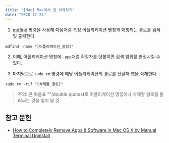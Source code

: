 ```yaml
---
title: "[Mac] Mac에서 앱 삭제하기"
date: "2020-12-24"
---
```


1. [mdfind](https://osxdaily.com/2006/12/05/use-spotlight-from-the-command-line-with-mdfind/) 명령을 사용해 다음처럼 특정 어플리케이션 명칭과 매칭되는 경로를 검색 및 출력한다.

```
mdfind -name "[어플리케이션_명칭]"
```

2. 이때, 어플리케이션 명칭에 `.app`처럼 확장자를 덧붙이면 검색 범위를 한정시킬 수 있다.

3. 마지막으로 `sudo rm` 명령에 해당 어플리케이션의 경로를 전달해 앱을 삭제한다.

```
sudo rm -rif "[삭제할_경로]"
```

> 주의: 큰 따옴표 ""(double quotes)로 어플리케이션 명칭이나 삭제할 경로를 둘러싸는 것을 잊지 말 것. 

## 참고 문헌

- [How to Completely Remove Apps & Software in Mac OS X by Manual Terminal Uninstall](https://osxdaily.com/2014/07/31/manual-complete-app-removal-mac-os-x-terminal/)
